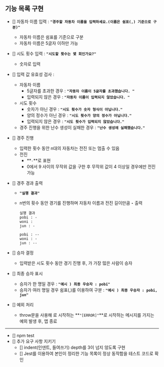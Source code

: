 ## 기능 목록 구현

- [] 자동차 이름 입력 : **`"경주할 자동차 이름을 입력하세요.(이름은 쉼표(,) 기준으로 구분)"`**

  - 자동차 이름은 쉼표를 기준으로 구분
  - 자동차 이름은 5글자 이하만 가능

- [] 시도 횟수 입력 : **`"시도할 횟수는 몇 회인가요?"`**

  - 숫자로 입력

- [] 입력 값 유효성 검사 :

  - 자동차 이름
    - 5글자를 초과한 경우 : **`"자동차 이름이 5글자를 초과했습니다. "`**
    - 입력되지 않은 경우 : **`"자동차 이름이 입력되지 않았습니다. "`**
  - 시도 횟수
    - 숫자가 아닌 경우 : **`"시도 횟수가 숫자 형식이 아닙니다."`**
    - 양의 정수가 아닌 경우 : **`"시도 횟수가 양의 정수가 아닙니다."`**
    - 입력되지 않은 경우 : **`"시도 횟수가 입력되지 않았습니다."`**
  - 경주 진행을 위한 난수 생성이 실패한 경우 : **`"난수 생성에 실패했습니다."`**

- [] 경주 진행

  - 입력한 횟수 동안 n대의 자동차는 전진 또는 멈출 수 있음
  - 전진
    - **`-`**로 표현
    - 0에서 9 사이의 무작위 값을 구한 후 무작위 값이 4 이상일 경우에만 전진 가능

- [] 경주 경과 출력

  - **`"실행 결과"`**
  - n번의 횟수 동안 경기를 진행하며 자동차 이름과 전진 길이만큼 **`-`** 출력

    ```
    실행 결과
    pobi : -
    woni :
    jun : -

    pobi : --
    woni : -
    jun : --
    ```

- [] 승자 결정

  - 입력받은 시도 횟수 동안 경기 진행 후, 가 가장 많은 사람이 승자

- [] 최종 승자 표시

  - 승자가 한 명일 경우 : **`"예시 ) 최종 우승자 : pobi"`**
  - 승자가 여러 명일 경우 쉼표(,)를 이용하여 구분 : **`"예시 ) 최종 우승자 : pobi, jun"`**

- [] 예외 처리
  - throw문을 사용해 로 시작하는 **`"[ERROR]"`**로 시작하는 메시지를 가지는 예외 발생 후, 앱 종료

---

- [] npm test
- [] 추가 요구 사항 지키기
  - [] indent(인덴트, 들여쓰기) depth를 3이 넘지 않도록 구현
  - [] Jest를 이용하여 본인이 정리한 기능 목록이 정상 동작함을 테스트 코드로 확인
